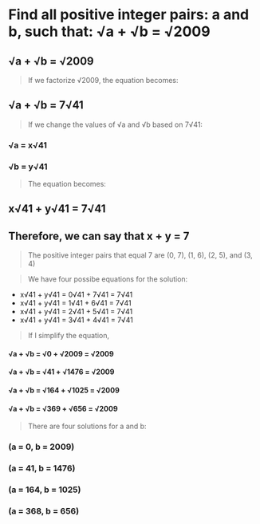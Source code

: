 # Find all positive integer pairs: a and b, such that: √a + √b = √2009

## √a + √b = √2009

> If we factorize √2009, the equation becomes:
## √a + √b = 7√41

> If we change the values of √a and √b based on 7√41:
### √a = x√41
### √b = y√41

> The equation becomes:
## x√41 + y√41 = 7√41
## Therefore, we can say that x + y = 7

> The positive integer pairs that equal 7 are (0, 7), (1, 6), (2, 5), and (3, 4)

> We have four possibe equations for the solution:

* x√41 + y√41  = 0√41 + 7√41 = 7√41
* x√41 + y√41  = 1√41 + 6√41 = 7√41
* x√41 + y√41  = 2√41 + 5√41 = 7√41
* x√41 + y√41  = 3√41 + 4√41 = 7√41

> If I simplify the equation, 
#### √a + √b  = √0 + √2009 = √2009
#### √a + √b  = √41 + √1476 = √2009
#### √a + √b  = √164 + √1025 = √2009
#### √a + √b  = √369 + √656 = √2009


> There are four solutions for a and b: 
### (a = 0, b = 2009)
### (a = 41, b = 1476)
### (a = 164, b = 1025)
### (a = 368, b = 656)
